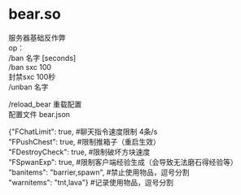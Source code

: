 # bear.so
服务器基础反作弊  
op：  
/ban 名字 [seconds]  
/ban sxc 100  
封禁sxc 100秒  
/unban 名字  

/reload_bear 重载配置  
配置文件 bear.json  

{"FChatLimit": true, #聊天指令速度限制 4条/s  
"FPushChest": true,  #限制推箱子（重启生效）  
"FDestroyCheck": true,  #限制破坏方块速度  
"FSpwanExp": true,  #限制客户端经验生成（会导致无法磨石得经验等）  
"banitems": "barrier,spawn", #禁止使用物品，逗号分割  
 "warnitems": "tnt,lava"} #记录使用物品，逗号分割  

